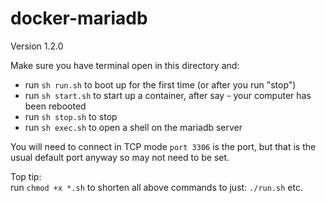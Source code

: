 # docker-mariadb

Version 1.2.0

Make sure you have terminal open in this directory and:

- run `sh run.sh` to boot up for the first time (or after you run "stop")
- run `sh start.sh` to start up a container, after say - your computer has been rebooted
- run `sh stop.sh` to stop
- run `sh exec.sh` to open a shell on the mariadb server 

You will need to connect in TCP mode `port 3306` is the port, but that
is the usual default port anyway so may not need to be set.

Top tip:  
run `chmod +x *.sh` to shorten all above commands to just: `./run.sh` etc.

